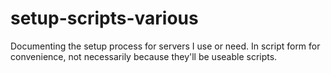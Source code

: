 # setup-scripts-various
Documenting the setup process for servers I use or need. In script form for convenience, not necessarily because they'll be useable scripts.
